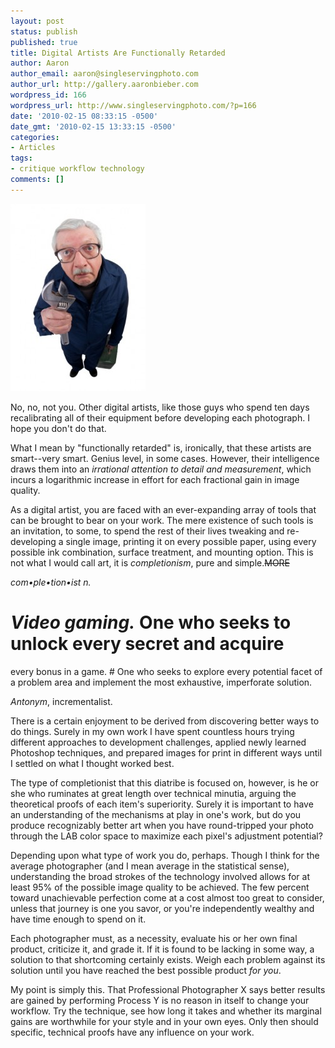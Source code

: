 ```yaml
---
layout: post
status: publish
published: true
title: Digital Artists Are Functionally Retarded
author: Aaron
author_email: aaron@singleservingphoto.com
author_url: http://gallery.aaronbieber.com
wordpress_id: 166
wordpress_url: http://www.singleservingphoto.com/?p=166
date: '2010-02-15 08:33:15 -0500'
date_gmt: '2010-02-15 13:33:15 -0500'
categories:
- Articles
tags:
- critique workflow technology
comments: []
---
```

[![](/wp-content/uploads/2010/02/ConfusedMechanic-216x300.jpg "Clueless Mechanic")](/wp-content/uploads/2010/02/ConfusedMechanic.jpg)

No, no, not you. Other digital artists, like those guys who spend ten
days recalibrating all of their equipment before developing each
photograph. I hope you don't do that.

What I mean by "functionally retarded" is, ironically, that these
artists are smart--very smart. Genius level, in some cases. However,
their intelligence draws them into an *irrational attention to detail
and measurement*, which incurs a logarithmic increase in effort for
each fractional gain in image quality.

As a digital artist, you are faced with an ever-expanding array of tools
that can be brought to bear on your work. The mere existence of such
tools is an invitation, to some, to spend the rest of their lives
tweaking and re-developing a single image, printing it on every possible
paper, using every possible ink combination, surface treatment, and
mounting option. This is not what I would call art, it is
_completionism_, pure and simple.~~MORE~~

*com•ple•tion•ist* _n._

# _Video gaming._ One who seeks to unlock every secret and acquire
every bonus in a game.
 \# One who seeks to explore every potential facet of a problem area and
implement the most exhaustive, imperforate solution.

_Antonym_, incrementalist.

There is a certain enjoyment to be derived from discovering better ways
to do things. Surely in my own work I have spent countless hours trying
different approaches to development challenges, applied newly learned
Photoshop techniques, and prepared images for print in different ways
until I settled on what I thought worked best.

The type of completionist that this diatribe is focused on, however, is
he or she who ruminates at great length over technical minutia, arguing
the theoretical proofs of each item's superiority. Surely it is
important to have an understanding of the mechanisms at play in one's
work, but do you produce recognizably better art when you have
round-tripped your photo through the LAB color space to maximize each
pixel's adjustment potential?

Depending upon what type of work you do, perhaps. Though I think for the
average photographer (and I mean average in the statistical sense),
understanding the broad strokes of the technology involved allows for at
least 95% of the possible image quality to be achieved. The few percent
toward unachievable perfection come at a cost almost too great to
consider, unless that journey is one you savor, or you're independently
wealthy and have time enough to spend on it.

Each photographer must, as a necessity, evaluate his or her own final
product, criticize it, and grade it. If it is found to be lacking in
some way, a solution to that shortcoming certainly exists. Weigh each
problem against its solution until you have reached the best possible
product _for you_.

My point is simply this. That Professional Photographer X says better
results are gained by performing Process Y is no reason in itself to
change your workflow. Try the technique, see how long it takes and
whether its marginal gains are worthwhile for your style and in your own
eyes. Only then should specific, technical proofs have any influence on
your work.
